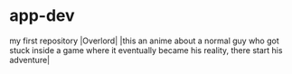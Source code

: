 # app-dev
my first repository
|Overlord|
|this an anime about a normal guy who got stuck inside a game where it eventually became his reality, there start his adventure|
